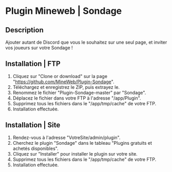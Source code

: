 # Plugin Mineweb | Sondage

## Description
Ajouter autant de Discord que vous le souhaitez sur une seul page, et inviter vos joueurs sur votre Sondage !

## Installation | FTP
1. Cliquez sur "Clone or download" sur la page "https://github.com/MineWeb/Plugin-Sondage".
2. Téléchargez et enregistrez le ZIP, puis extrayez le.
3. Renommez le fichier "Plugin-Sondage-master" par "Sondage".
4. Déplacez le fichier dans votre FTP à l'adresse "/app/Plugin".
5. Supprimez tous les fichiers dans le "/app/tmp/cache" de votre FTP.
6. Installation effectuée.

## Installation | Site 
1. Rendez-vous à l'adresse "VotreSite/admin/plugin".
2. Cherchez le plugin "Sondage" dans le tableau "Plugins gratuits et achetés disponibles".
3. Cliquez sur "Installer" pour installer le plugin sur votre site.
4. Supprimez tous les fichiers dans le "/app/tmp/cache" de votre FTP.
5. Installation effectuée.

